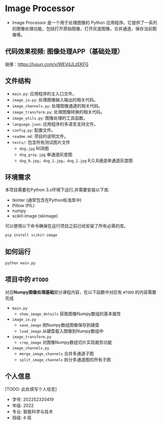 # Image Processor
- Image Processor 是一个用于处理图像的 Python 应用程序。它提供了一系列的图像处理功能，包括打开原始图像，打开灰度图像，合并通道，保存当前图像等。

## 代码效果视频: 图像处理APP（基础处理）
链接：https://lusun.com/v/WEVdJLzEKFG

## 文件结构
- `main.py`: 应用程序的主入口文件。
- `image_io.py`: 处理图像输入输出的相关代码。
- `image_channels.py`: 处理图像通道的相关代码。
- `image_transform.py`: 处理图像转换的相关代码。
- `image_utils.py`: 图像处理的工具函数。
- `language.json`: 应用程序的多语言支持文件。
- `config.py`: 配置文件。
- `readme.md`: 项目的说明文件。
- `tests/`: 包含所有测试图片文件
  - `dog.jpg` RGB图
  - `dog_gray.jpg` 单通道灰度图
  - `dog_0.jpg`，`dog_1.jpg`，`dog_2.jpg` R,G,B通道单通道灰度图

## 环境需求
本项目需要在Python 3.x环境下运行,并需要安装以下库:
- tkinter (通常包含在Python标准库中)
- Pillow (PIL)
- numpy
- scikit-image (skimage)

可以使用以下命令确保在运行项目之前已经安装了所有必需的库。
```bash
pip install scikit-image
```


## 如何运行
```python
python main.py
```

## 项目中的 `#TODO`
对应**Numpy图像处理基础**部分课程内容，在以下函数中对应有 `#TODO` 的内容需要完成
- `main.py`
  - `show_image_details` 获取图像Numpy数组的基本属性
- `image_io.py`
  - `save_image` 把Numpy数组图像保存到硬盘
  - `load_image` 从硬盘载入图像到Numpy数组中
- `image_transform.py`
  - `crop_image` 对图像Numpy数组切片实现裁剪功能
- `image_channels.py`
  - `merge_image_channels` 合并多通道子图
  - `split_image_channels` 拆分多通道图的所有子图

## 个人信息
[TODO: 此处填写个人信息]
- 学号: 202252320419
- 年级: 2022
- 专业: 智能科学与技术
- 班级: 4 班

